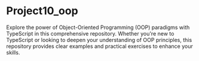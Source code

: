 # Project10_oop
Explore the power of Object-Oriented Programming (OOP) paradigms with TypeScript in this comprehensive repository. Whether you're new to TypeScript or looking to deepen your understanding of OOP principles, this repository provides clear examples and practical exercises to enhance your skills.
